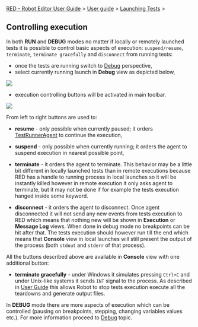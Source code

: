 [RED - Robot Editor User Guide](..\\..\\index.md) > [User
guide](..\\user_guide.md) > [Launching Tests](..\\launching.md) >

## Controlling execution

In both **RUN** and **DEBUG** modes no matter if locally or remotely launched
tests it is possible to control basic aspects of execution: `suspend/resume`,
`terminate`, `terminate gracefully` and `disconnect` from running tests:

  * once the tests are running switch to [ Debug](javascript:executeCommand\('org.eclipse.ui.perspectives.showPerspective\(org.eclipse.ui.perspectives.showPerspective.perspectiveId=org.eclipse.debug.ui.DebugPerspective\)'\)) perspective, 
  * select currently running launch in **Debug** view as depicted below, 

![](images/ui_launch_selection.png)

  * execution controlling buttons will be activated in main toolbar. 

![](images/ui_control_execution.png)

From left to right buttons are used to:

  * **resume** \- only possible when currently paused; it orders [TestRunnerAgent](red_agent.md) to continue the execution, 

  * **suspend** \- only possible when currently running; it orders the agent to suspend execution in nearest possible point, 

  * **terminate** \- it orders the agent to terminate. This behavior may be a little bit different in locally launched tests than in remote executions because RED has a handle to running process in local launches so it will be instantly killed however in remote execution it only asks agent to terminate, but it may not be done if for example the tests execution hanged inside some keyword. 

  * **disconnect** \- it orders the agent to disconnect. Once agent disconnected it will not send any new events from tests execution to RED which means that nothing new will be shown in **Execution** or **Message Log** views. When done in debug mode no breakpoints can be hit after that. The tests execution should however run till the end which means that **Console** view in local launches will still present the output of the process (both `stdout` and `stderr` of that process). 

All the buttons described above are available in **Console** view with one
additional button:

  * **terminate gracefully** \- under Windows it simulates pressing `Ctrl+C` and under Unix-like systems it sends `INT` signal to the process. As described in [ User Guide](http://robotframework.org/robotframework/latest/RobotFrameworkUserGuide.html#stopping-test-execution-gracefully) this allows Robot to stop tests execution execute all the teardowns and generate output files. 

  

In **DEBUG** mode there are more aspects of execution which can be controlled
(pausing on breakpoints, stepping, changing variables values etc.). For more
information proceed to [Debug](debug.md) topic.

  

